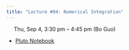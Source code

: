 ```yaml
---
title: "Lecture #04: Numerical Integration"
---
```


&nbsp;&nbsp;&nbsp;&nbsp;&nbsp;Thu, Sep 4, 3:30 pm – 4:45 pm (Bo Guo)

- [Pluto Notebook](../pluto_notebooks/Module2_numerical_integration.html)
